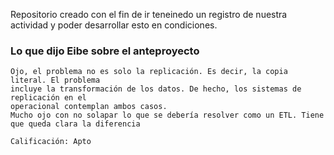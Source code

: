 Repositorio creado con el fin de ir teneinedo un registro de nuestra actividad y poder desarrollar esto en condiciones.

### Lo que dijo Eibe sobre el anteproyecto
``` 
Ojo, el problema no es solo la replicación. Es decir, la copia literal. El problema 
incluye la transformación de los datos. De hecho, los sistemas de replicación en el 
operacional contemplan ambos casos.
Mucho ojo con no solapar lo que se debería resolver como un ETL. Tiene que queda clara la diferencia

Calificación: Apto
```
